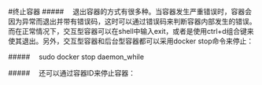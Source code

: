 #终止容器
#####&emsp; 退出容器的方式有很多种。当容器发生严重错误时，容器会因为异常而退出并带有错误码，这时可以通过错误码来判断容器内部发生的错误。而在正常情况下，交互型容器可以在shell中输入exit，或者是使用ctrl+d组合键来使其退出。另外，交互型容器和后台型容器都可以采用docker stop命令来停止：

#####&emsp; sudo docker stop daemon_while

#####&emsp; 还可以通过容器ID来停止容器：

